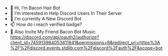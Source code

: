 - 👋 Hi, I’m Bacon Hair Bot
- 👀 I’m interested in Help Discord Users In Their Server
- 🌱 I’m currently A New Discord Bot
- 📫 How do i reach verified badge?
- 🎵 Also Invite My Friend Bacon Bot Music: https://discord.com/api/oauth2/authorize?client_id=745913984053411841&permissions=8&redirect_uri=https%3A%2F%2Fdiscord.events.stdlib.com%2Fdiscord%2Fauth%2F&scope=bot

